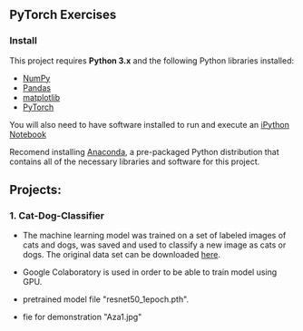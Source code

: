 ## PyTorch Exercises

### Install

This project requires **Python 3.x** and the following Python libraries installed:

- [NumPy](http://www.numpy.org)
- [Pandas](http://pandas.pydata.org)
- [matplotlib](http://matplotlib.org)
- [PyTorch](http://pytorch.org)

You will also need to have software installed to run and execute an [iPython Notebook](http://ipython.org/notebook.html)

Recomend installing  [Anaconda](https://www.continuum.io/downloads), a pre-packaged Python distribution that contains all of the necessary libraries and software for this project.

## Projects:

### 1. Cat-Dog-Classifier  
- The machine learning model was trained on  a set of labeled images of  cats and dogs, was saved and used  to classify a new image as cats or dogs. The original data set can be downloaded [here](https://s3.amazonaws.com/content.udacity-data.com/nd089/Cat_Dog_data.zip).

- Google Colaboratory is used in order to be able to train model using GPU.
- pretrained model file "resnet50_1epoch.pth".
- fie for demonstration "Aza1.jpg"
